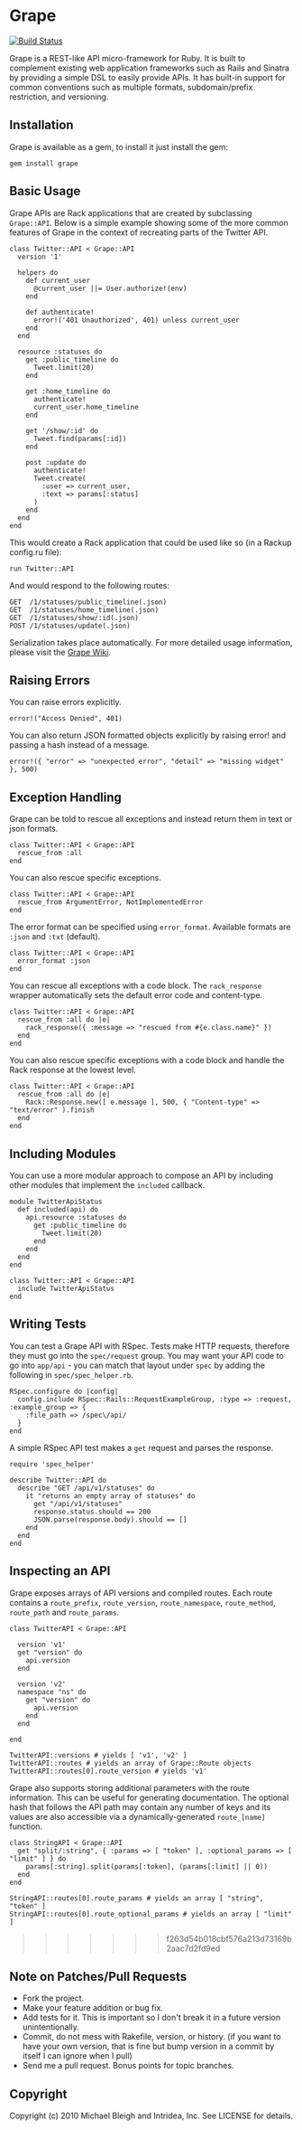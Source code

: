 # Grape
[![Build Status](http://travis-ci.org/intridea/grape.png)](http://travis-ci.org/intridea/grape)

Grape is a REST-like API micro-framework for Ruby. It is built to complement existing web application frameworks such as Rails and Sinatra by providing a simple DSL to easily provide APIs. It has built-in support for common conventions such as multiple formats, subdomain/prefix restriction, and versioning.

## Installation

Grape is available as a gem, to install it just install the gem:

    gem install grape
    
## Basic Usage

Grape APIs are Rack applications that are created by subclassing `Grape::API`. Below is a simple example showing some of the more common features of Grape in the context of recreating parts of the Twitter API.

    class Twitter::API < Grape::API
      version '1'
      
      helpers do
        def current_user
          @current_user ||= User.authorize!(env)
        end
        
        def authenticate!
          error!('401 Unauthorized', 401) unless current_user
        end
      end
      
      resource :statuses do
        get :public_timeline do
          Tweet.limit(20)
        end
      
        get :home_timeline do
          authenticate!
          current_user.home_timeline
        end
        
        get '/show/:id' do
          Tweet.find(params[:id])
        end
        
        post :update do
          authenticate!
          Tweet.create(
            :user => current_user,
            :text => params[:status]
          )
        end
      end
    end
    
This would create a Rack application that could be used like so (in a Rackup config.ru file):

    run Twitter::API
    
And would respond to the following routes:

    GET  /1/statuses/public_timeline(.json)
    GET  /1/statuses/home_timeline(.json)
    GET  /1/statuses/show/:id(.json)
    POST /1/statuses/update(.json)
    
Serialization takes place automatically. For more detailed usage information, please visit the [Grape Wiki](http://github.com/intridea/grape/wiki).
    
## Raising Errors

You can raise errors explicitly.

    error!("Access Denied", 401)

You can also return JSON formatted objects explicitly by raising error! and passing a hash instead of a message.

    error!({ "error" => "unexpected error", "detail" => "missing widget" }, 500)

## Exception Handling

Grape can be told to rescue all exceptions and instead return them in text or json formats.

    class Twitter::API < Grape::API
      rescue_from :all
    end

You can also rescue specific exceptions.

    class Twitter::API < Grape::API
      rescue_from ArgumentError, NotImplementedError
    end

The error format can be specified using `error_format`. Available formats are `:json` and `:txt` (default).

    class Twitter::API < Grape::API
      error_format :json
    end

You can rescue all exceptions with a code block. The `rack_response` wrapper automatically sets the default error code and content-type.

    class Twitter::API < Grape::API
      rescue_from :all do |e|
        rack_response({ :message => "rescued from #{e.class.name}" })
      end
    end

You can also rescue specific exceptions with a code block and handle the Rack response at the lowest level.

    class Twitter::API < Grape::API
      rescue_from :all do |e|
        Rack::Response.new([ e.message ], 500, { "Content-type" => "text/error" ).finish
      end
    end

## Including Modules

You can use a more modular approach to compose an API by including other modules that implement the `included` callback.

    module TwitterApiStatus
      def included(api) do
        api.resource :statuses do
          get :public_timeline do
            Tweet.limit(20)
          end
        end
      end
    end

    class Twitter::API < Grape::API
      include TwitterApiStatus
    end

## Writing Tests

You can test a Grape API with RSpec. Tests make HTTP requests, therefore they must go into the `spec/request` group. You may want your API code to go into `app/api` - you can match that layout under `spec` by adding the following in `spec/spec_helper.rb`.

    RSpec.configure do |config|
      config.include RSpec::Rails::RequestExampleGroup, :type => :request, :example_group => { 
        :file_path => /spec\/api/
      } 
    end

A simple RSpec API test makes a `get` request and parses the response.

    require 'spec_helper'

    describe Twitter::API do
      describe "GET /api/v1/statuses" do
        it "returns an empty array of statuses" do
          get "/api/v1/statuses"
          response.status.should == 200
          JSON.parse(response.body).should == []
        end
      end
    end

## Inspecting an API

Grape exposes arrays of API versions and compiled routes. Each route contains a `route_prefix`, `route_version`, `route_namespace`, `route_method`, `route_path` and `route_params`.

    class TwitterAPI < Grape::API      

      version 'v1'
      get "version" do 
        api.version
      end

      version 'v2'
      namespace "ns" do
        get "version" do
          api.version
        end
      end      

    end

    TwitterAPI::versions # yields [ 'v1', 'v2' ]
    TwitterAPI::routes # yields an array of Grape::Route objects
    TwitterAPI::routes[0].route_version # yields 'v1'

Grape also supports storing additional parameters with the route information. This can be useful for generating documentation. The optional hash that follows the API path may contain any number of keys and its values are also accessible via a dynamically-generated `route_[name]` function.

    class StringAPI < Grape::API
      get "split/:string", { :params => [ "token" ], :optional_params => [ "limit" ] } do 
        params[:string].split(params[:token], (params[:limit] || 0))
      end
    end

    StringAPI::routes[0].route_params # yields an array [ "string", "token" ]
    StringAPI::routes[0].route_optional_params # yields an array [ "limit" ]

>>>>>>> f263d54b018cbf576a213d73169b2aac7d2fd9ed
## Note on Patches/Pull Requests
 
* Fork the project.
* Make your feature addition or bug fix.
* Add tests for it. This is important so I don't break it in a future version unintentionally.
* Commit, do not mess with Rakefile, version, or history. (if you want to have your own version, that is fine but bump version in a commit by itself I can ignore when I pull)
* Send me a pull request. Bonus points for topic branches.

## Copyright

Copyright (c) 2010 Michael Bleigh and Intridea, Inc. See LICENSE for details.
